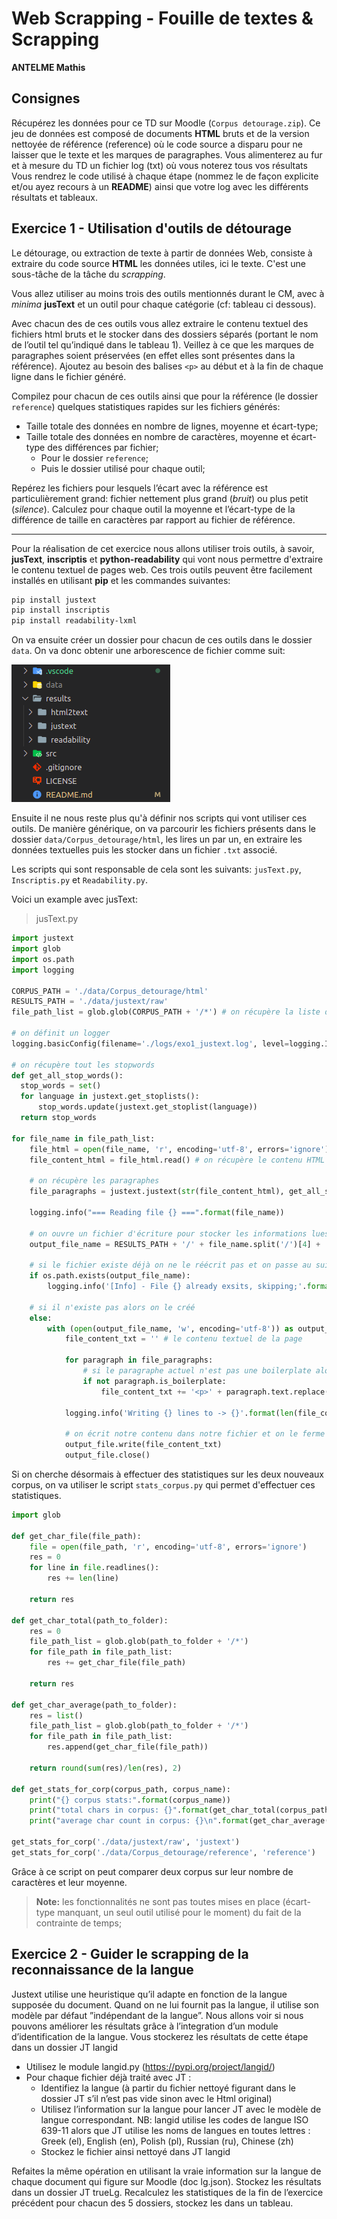 # Web Scrapping - Fouille de textes & Scrapping

**ANTELME Mathis**

## Consignes

Récupérez les données pour ce TD sur Moodle (`Corpus detourage.zip`). Ce jeu de données est composé de documents **HTML** bruts et de la version nettoyée de référence (reference) où le code source a disparu pour ne laisser que le texte et les marques de paragraphes. Vous alimenterez au fur et à mesure du TD un fichier log (txt) où vous noterez tous vos résultats Vous rendrez le code utilisé à chaque étape (nommez le de façon explicite et/ou ayez recours à un **README**) ainsi que votre log avec les différents résultats et tableaux.

## Exercice 1 - Utilisation d'outils de détourage

Le détourage, ou extraction de texte à partir de données Web, consiste à extraire du code source **HTML** les données utiles, ici le texte. C'est une sous-tâche de la tâche du *scrapping*.

Vous allez utiliser au moins trois des outils mentionnés durant le CM, avec à *minima* **jusText** et un outil pour chaque catégorie (cf: tableau ci dessous).

<!-- TODO: ajout tableau des outils -->

Avec chacun des de ces outils vous allez extraire le contenu textuel des fichiers html bruts et le stocker dans des dossiers séparés (portant le nom de l’outil tel qu’indiqué dans le tableau 1). Veillez à ce que les marques de paragraphes soient préservées (en effet elles sont présentes dans la référence). Ajoutez au besoin des balises `<p>` au début et à la fin de chaque ligne dans le fichier généré.

Compilez pour chacun de ces outils ainsi que pour la référence (le dossier `reference`) quelques statistiques rapides sur les fichiers générés:

- Taille totale des données en nombre de lignes, moyenne et écart-type;
- Taille totale des données en nombre de caractères, moyenne et écart-type des différences par fichier;
  - Pour le dossier `reference`;
  - Puis le dossier utilisé pour chaque outil;

Repérez les fichiers pour lesquels l’écart avec la référence est particulièrement grand: fichier nettement plus grand (*bruit*) ou plus petit (*silence*). Calculez pour chaque outil la moyenne et l’écart-type de la différence de taille en caractères par rapport au fichier de référence.

---

Pour la réalisation de cet exercice nous allons utiliser trois outils, à savoir, **jusText**, **inscriptis** et **python-readability** qui vont nous permettre d'extraire le contenu textuel de pages web. Ces trois outils peuvent être facilement installés en utilisant **pip** et les commandes suivantes:

```bash
pip install justext
pip install inscriptis
pip install readability-lxml 
```

On va ensuite créer un dossier pour chacun de ces outils dans le dossier `data`. On va donc obtenir une arborescence de fichier comme suit:

<!-- TODO: changer la photo -->
![file_tree](img/file_tree.png) 

Ensuite il ne nous reste plus qu'à définir nos scripts qui vont utiliser ces outils. De manière générique, on va parcourir les fichiers présents dans le dossier `data/Corpus_detourage/html`, les lires un par un, en extraire les données textuelles puis les stocker dans un fichier `.txt` associé.

Les scripts qui sont responsable de cela sont les suivants: `jusText.py`, `Inscriptis.py` et `Readability.py`. 

Voici un example avec jusText:

> jusText.py
```python
import justext
import glob
import os.path
import logging

CORPUS_PATH = './data/Corpus_detourage/html'
RESULTS_PATH = './data/justext/raw'
file_path_list = glob.glob(CORPUS_PATH + '/*') # on récupère la liste des fichiers de notre corpus

# on définit un logger
logging.basicConfig(filename='./logs/exo1_justext.log', level=logging.INFO)

# on récupère tout les stopwords
def get_all_stop_words():
  stop_words = set()
  for language in justext.get_stoplists():
      stop_words.update(justext.get_stoplist(language))
  return stop_words

for file_name in file_path_list:
    file_html = open(file_name, 'r', encoding='utf-8', errors='ignore') # on ouvre le fichier pour le lire
    file_content_html = file_html.read() # on récupère le contenu HTML de la page

    # on récupère les paragraphes
    file_paragraphs = justext.justext(str(file_content_html), get_all_stop_words())
    
    logging.info("=== Reading file {} ===".format(file_name))

    # on ouvre un fichier d'écriture pour stocker les informations lues
    output_file_name = RESULTS_PATH + '/' + file_name.split('/')[4] + '_clean.txt'

    # si le fichier existe déjà on ne le réécrit pas et on passe au suivant
    if os.path.exists(output_file_name):
        logging.info('[Info] - File {} already exsits, skipping;'.format(output_file_name)) # si le fichier existe déjà alors on passe au suivant
    
    # si il n'existe pas alors on le créé
    else:
        with (open(output_file_name, 'w', encoding='utf-8')) as output_file:
            file_content_txt = '' # le contenu textuel de la page

            for paragraph in file_paragraphs:
                # si le paragraphe actuel n'est pas une boilerplate alors on l'ajoute dans notre string de contenu textuel (un paragraphe par ligne)
                if not paragraph.is_boilerplate:
                    file_content_txt += '<p>' + paragraph.text.replace("\n", '') + '</p>\n'

            logging.info('Writing {} lines to -> {}'.format(len(file_content_txt), output_file_name))
            
            # on écrit notre contenu dans notre fichier et on le ferme
            output_file.write(file_content_txt)
            output_file.close()
```

Si on cherche désormais à effectuer des statistiques sur les deux nouveaux corpus, on va utiliser le script `stats_corpus.py` qui permet d'effectuer ces statistiques.

```python
import glob

def get_char_file(file_path):
    file = open(file_path, 'r', encoding='utf-8', errors='ignore')
    res = 0
    for line in file.readlines():
        res += len(line)

    return res

def get_char_total(path_to_folder):
    res = 0
    file_path_list = glob.glob(path_to_folder + '/*')
    for file_path in file_path_list:
        res += get_char_file(file_path)

    return res

def get_char_average(path_to_folder):
    res = list()
    file_path_list = glob.glob(path_to_folder + '/*')
    for file_path in file_path_list:
        res.append(get_char_file(file_path))

    return round(sum(res)/len(res), 2)

def get_stats_for_corp(corpus_path, corpus_name):
    print("{} corpus stats:".format(corpus_name))
    print("total chars in corpus: {}".format(get_char_total(corpus_path)))
    print("average char count in corpus: {}\n".format(get_char_average(corpus_path)))

get_stats_for_corp('./data/justext/raw', 'justext')
get_stats_for_corp('./data/Corpus_detourage/reference', 'reference')
```

Grâce à ce script on peut comparer deux corpus sur leur nombre de caractères et leur moyenne.

> **Note:** les fonctionnalités ne sont pas toutes mises en place (écart-type manquant, un seul outil utilisé pour le moment) du fait de la contrainte de temps;

## Exercice 2 - Guider le scrapping de la reconnaissance de la langue

Justext utilise une heuristique qu’il adapte en fonction de la langue supposée du document. Quand on ne lui fournit pas la langue, il utilise son modèle par défaut ”indépendant de la langue”. Nous allons voir si nous pouvons améliorer les résultats grâce à l’integration d’un module d’identification de la langue. Vous stockerez les résultats de cette étape dans un dossier JT langid 

- Utilisez le module langid.py (https://pypi.org/project/langid/) 
- Pour chaque fichier déjà traité avec JT : 
  - Identifiez la langue (à partir du fichier nettoyé figurant dans le dossier JT s’il n’est pas vide sinon avec le Html original) 
  - Utilisez l’information sur la langue pour lancer JT avec le modèle de langue correspondant. NB: langid utilise les codes de langue ISO 639-11 alors que JT utilise les noms de langues en toutes lettres : Greek (el), English (en), Polish (pl), Russian (ru), Chinese (zh) 
  - Stockez le fichier ainsi nettoyé dans JT langid 

Refaites la même opération en utilisant la vraie information sur la langue de chaque document qui figure sur Moodle (doc lg.json). Stockez les résultats dans un dossier JT trueLg. Recalculez les statistiques de la fin de l’exercice précédent pour chacun des 5 dossiers, stockez les dans un tableau.